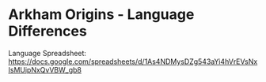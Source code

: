 # Arkham Origins - Language Differences

Language Spreadsheet: https://docs.google.com/spreadsheets/d/1As4NDMysDZg543aYi4hVrEVsNxIsMUipNxQvVBW_gb8